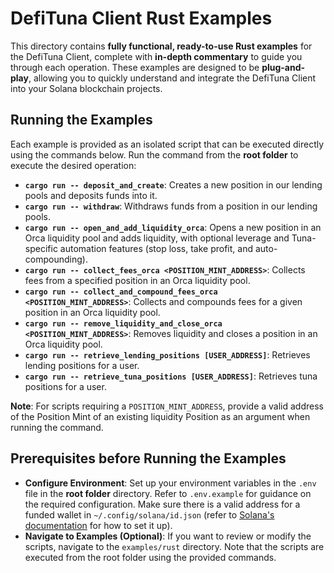 # DefiTuna Client Rust Examples

This directory contains **fully functional, ready-to-use Rust examples** for the DefiTuna Client, complete with **in-depth commentary** to guide you through each operation. These examples are designed to be **plug-and-play**, allowing you to quickly understand and integrate the DefiTuna Client into your Solana blockchain projects.

## Running the Examples

Each example is provided as an isolated script that can be executed directly using the commands below. Run the command from the **root folder** to execute the desired operation:

- **`cargo run -- deposit_and_create`**: Creates a new position in our lending pools and deposits funds into it.
- **`cargo run -- withdraw`**: Withdraws funds from a position in our lending pools.
- **`cargo run -- open_and_add_liquidity_orca`**: Opens a new position in an Orca liquidity pool and adds liquidity, with optional leverage and Tuna-specific automation features (stop loss, take profit, and auto-compounding).
- **`cargo run -- collect_fees_orca <POSITION_MINT_ADDRESS>`**: Collects fees from a specified position in an Orca liquidity pool.
- **`cargo run -- collect_and_compound_fees_orca <POSITION_MINT_ADDRESS>`**: Collects and compounds fees for a given position in an Orca liquidity pool.
- **`cargo run -- remove_liquidity_and_close_orca <POSITION_MINT_ADDRESS>`**: Removes liquidity and closes a position in an Orca liquidity pool.
- **`cargo run -- retrieve_lending_positions [USER_ADDRESS]`**: Retrieves lending positions for a user.
- **`cargo run -- retrieve_tuna_positions [USER_ADDRESS]`**: Retrieves tuna positions for a user.

**Note**: For scripts requiring a `POSITION_MINT_ADDRESS`, provide a valid address of the Position Mint of an existing liquidity Position as an argument when running the command.

## Prerequisites before Running the Examples

- **Configure Environment**: Set up your environment variables in the `.env` file in the **root folder** directory. Refer to `.env.example` for guidance on the required configuration. Make sure there is a valid address for a funded wallet in `~/.config/solana/id.json` (refer to [Solana's documentation](https://solana.com/docs/intro/installation) for how to set it up).
- **Navigate to Examples (Optional)**: If you want to review or modify the scripts, navigate to the `examples/rust` directory. Note that the scripts are executed from the root folder using the provided commands.